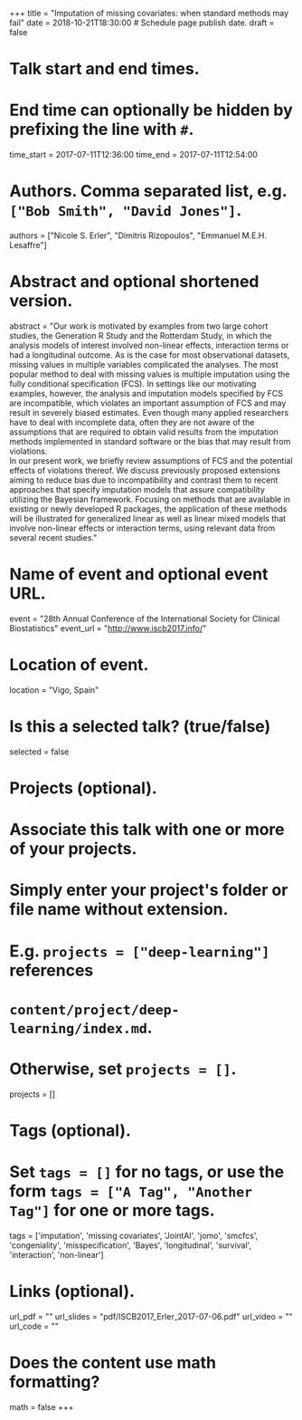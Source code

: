 +++
title = "Imputation of missing covariates: when standard methods may fail"
date = 2018-10-21T18:30:00  # Schedule page publish date.
draft = false

# Talk start and end times.
#   End time can optionally be hidden by prefixing the line with `#`.
time_start = 2017-07-11T12:36:00
time_end = 2017-07-11T12:54:00


# Authors. Comma separated list, e.g. `["Bob Smith", "David Jones"]`.
authors = ["Nicole S. Erler", "Dimitris Rizopoulos", "Emmanuel M.E.H. Lesaffre"]

# Abstract and optional shortened version.
abstract = "Our work is motivated by examples from two large cohort studies, the Generation R Study and the Rotterdam Study, in which the analysis models of interest involved non-linear effects, interaction terms or had a longitudinal outcome. As is the case for most observational datasets, missing values in multiple variables complicated the analyses. The most popular method to deal with missing values is multiple imputation using the fully conditional specification (FCS). In settings like our motivating examples, however, the analysis and imputation models specified by FCS are incompatible, which violates an important assumption of FCS and may result in severely biased estimates. Even though many applied researchers have to deal with incomplete data, often they are not aware of the assumptions that are required to obtain valid results from the imputation methods implemented in standard software or the bias that may result from violations.<br> In our present work, we briefly review assumptions of FCS and the potential effects of violations thereof. We discuss previously proposed extensions aiming to reduce bias due to incompatibility and contrast them to recent approaches that specify imputation models that assure compatibility utilizing the Bayesian framework. Focusing on methods that are available in existing or newly developed R packages, the application of these methods will be illustrated for generalized linear as well as linear mixed models that involve non-linear effects or interaction terms, using relevant data from several recent studies."

# Name of event and optional event URL.
event = "28th Annual Conference of the International Society for Clinical Biostatistics"
event_url = "http://www.iscb2017.info/"

# Location of event.
location = "Vigo, Spain"

# Is this a selected talk? (true/false)
selected = false

# Projects (optional).
#   Associate this talk with one or more of your projects.
#   Simply enter your project's folder or file name without extension.
#   E.g. `projects = ["deep-learning"]` references 
#   `content/project/deep-learning/index.md`.
#   Otherwise, set `projects = []`.
projects = []

# Tags (optional).
#   Set `tags = []` for no tags, or use the form `tags = ["A Tag", "Another Tag"]` for one or more tags.
tags = ['imputation', 'missing covariates', 'JointAI', 'jomo',  'smcfcs', 'congeniality', 'misspecification', 'Bayes', 'longitudinal', 'survival', 'interaction', 'non-linear']

# Links (optional).
url_pdf = ""
url_slides = "pdf/ISCB2017_Erler_2017-07-06.pdf"
url_video = ""
url_code = ""

# Does the content use math formatting?
math = false
+++
